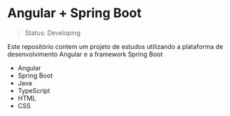 <h1>Angular + Spring Boot</h1>

> Status: Developing

<p>Este repositório contem um projeto de estudos utilizando a plataforma de desenvolvimento Angular e a framework Spring Boot</p>

<ul>
  <li>Angular</li>
  <li>Spring Boot</li>
  <li>Java</li>
  <li>TypeScript</li>
  <li>HTML</li>
  <li>CSS</li>
</ul>

